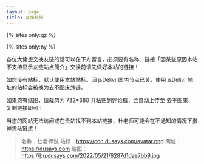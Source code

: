 ```yaml
---
layout: page
title: 友情链接
---
```


{% sites only:qz %}

{% sites only:ny %}

各位大佬想交换友链的话可以在下方留言，必须要有名称、链接「因某些原因本站不支持显示友链站点简介」交换前请先做好本站的链接！

如您没有站标，默认使用本站站标。因 jsDelivr 国内节点已关，使用 jsDelivr 地址的站标会被换为去不图床外链。

如果您有缩图，请裁剪为 732*360 并粘贴到评论框，会自动上传至 [去不图床](https://7bu.top)，复制链接即可！

当您的网站无法访问或在贵站找不到本站链接，杜老师可能会在不通知的情况下撤掉贵站链接！

> 名称：杜老师说
站标：https://cdn.dusays.com/avatar.png
网址：https://dusays.com
缩图：https://bu.dusays.com/2022/05/21/6287d1dae7bb9.jpg